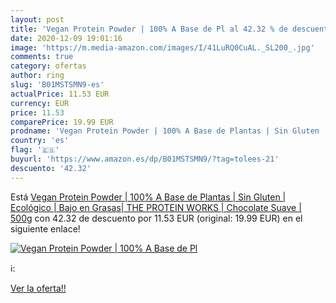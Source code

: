 ```yaml
---
layout: post
title: 'Vegan Protein Powder | 100% A Base de Pl al 42.32 % de descuento'
date: 2020-12-09 19:01:16
image: 'https://m.media-amazon.com/images/I/41LuRQ0CuAL._SL200_.jpg'
comments: true
category: ofertas
author: ring
slug: 'B01MSTSMN9-es'
actualPrice: 11.53 EUR
currency: EUR
price: 11.53
comparePrice: 19.99 EUR
prodname: 'Vegan Protein Powder | 100% A Base de Plantas | Sin Gluten | Ecológico | Bajo en Grasas| THE PROTEIN WORKS | Chocolate Suave | 500g'
country: 'es'
flag: '🇪🇸'
buyurl: 'https://www.amazon.es/dp/B01MSTSMN9/?tag=tolees-21'
descuento: '42.32'
---
```


Está [Vegan Protein Powder | 100% A Base de Plantas | Sin Gluten | Ecológico | Bajo en Grasas| THE PROTEIN WORKS | Chocolate Suave | 500g](https://www.amazon.es/dp/B01MSTSMN9/?tag=tolees-21) con 42.32 de descuento por 11.53 EUR (original: 19.99 EUR) en el siguiente enlace!

[![Vegan Protein Powder | 100% A Base de Pl](https://m.media-amazon.com/images/I/41LuRQ0CuAL._SL200_.jpg)](https://www.amazon.es/dp/B01MSTSMN9/?tag=tolees-21)

ℹ️:


[Ver la oferta!!](https://www.amazon.es/dp/B01MSTSMN9/?tag=tolees-21)
